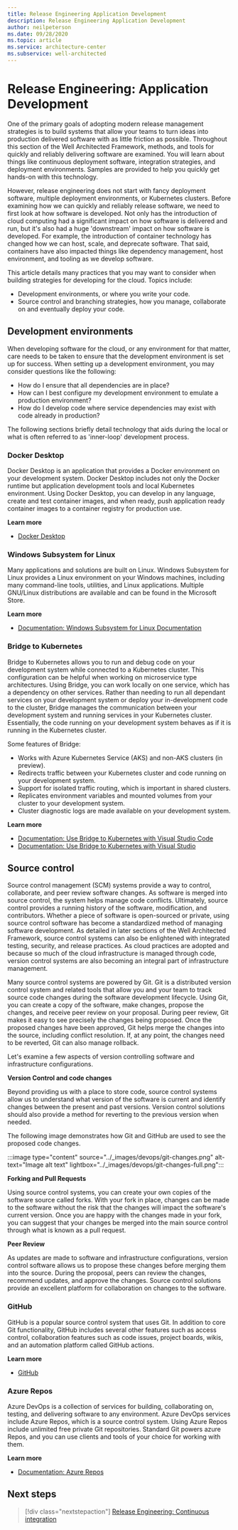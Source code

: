 ```yaml
---
title: Release Engineering Application Development
description: Release Engineering Application Development
author: neilpeterson
ms.date: 09/28/2020
ms.topic: article
ms.service: architecture-center
ms.subservice: well-architected
---
```


# Release Engineering: Application Development

One of the primary goals of adopting modern release management strategies is to build systems that allow your teams to turn ideas into production delivered software with as little friction as possible. Throughout this section of the Well Architected Framework, methods, and tools for quickly and reliably delivering software are examined. You will learn about things like continuous deployment software, integration strategies, and deployment environments. Samples are provided to help you quickly get hands-on with this technology.

However, release engineering does not start with fancy deployment software, multiple deployment environments, or Kubernetes clusters. Before examining how we can quickly and reliably release software, we need to first look at how software is developed. Not only has the introduction of cloud computing had a significant impact on how software is delivered and run, but it's also had a huge 'downstream' impact on how software is developed. For example, the introduction of container technology has changed how we can host, scale, and deprecate software. That said, containers have also impacted things like dependency management, host environment, and tooling as we develop software.

This article details many practices that you may want to consider when building strategies for developing for the cloud. Topics include:

- Development environments, or where you write your code.
- Source control and branching strategies, how you manage, collaborate on and eventually deploy your code.

## Development environments

When developing software for the cloud, or any environment for that matter, care needs to be taken to ensure that the development environment is set up for success. When setting up a development environment, you may consider questions like the following:

- How do I ensure that all dependencies are in place?
- How can I best configure my development environment to emulate a production environment?
- How do I develop code where service dependencies may exist with code already in production? 

The following sections briefly detail technology that aids during the local or what is often referred to as 'inner-loop' development process.

### Docker Desktop

Docker Desktop is an application that provides a Docker environment on your development system. Docker Desktop includes not only the Docker runtime but application development tools and local Kubernetes environment. Using Docker Desktop, you can develop in any language, create and test container images, and when ready, push application ready container images to a container registry for production use.

**Learn more**

- [Docker Desktop](https://docs.microsoft.com/windows/wsl/)

### Windows Subsystem for Linux

Many applications and solutions are built on Linux. Windows Subsystem for Linux provides a Linux environment on your Windows machines, including many command-line tools, utilities, and Linux applications. Multiple GNU/Linux distributions are available and can be found in the Microsoft Store.

**Learn more**

- [Documentation: Windows Subsystem for Linux Documentation](https://www.docker.com/products/docker-desktop)

### Bridge to Kubernetes

Bridge to Kubernetes allows you to run and debug code on your development system while connected to a Kubernetes cluster. This configuration can be helpful when working on microservice type architectures. Using Bridge, you can work locally on one service, which has a dependency on other services. Rather than needing to run all dependant services on your development system or deploy your in-development code to the cluster, Bridge manages the communication between your development system and running services in your Kubernetes cluster. Essentially, the code running on your development system behaves as if it is running in the Kubernetes cluster.

Some features of Bridge:

- Works with Azure Kubernetes Service (AKS) and non-AKS clusters (in preview).
- Redirects traffic between your Kubernetes cluster and code running on your development system.
- Support for isolated traffic routing, which is important in shared clusters.
- Replicates environment variables and mounted volumes from your cluster to your development system.
- Cluster diagnostic logs are made available on your development system.

**Learn more**

- [Documentation: Use Bridge to Kubernetes with Visual Studio Code](https://www.docker.com/products/docker-desktop)
- [Documentation: Use Bridge to Kubernetes with Visual Studio](https://docs.microsoft.com/visualstudio/containers/bridge-to-kubernetes?view=vs-2019&preserve-view=true)

## Source control

Source control management (SCM) systems provide a way to control, collaborate, and peer review software changes. As software is merged into source control, the system helps manage code conflicts. Ultimately, source control provides a running history of the software, modification, and contributors. Whether a piece of software is open-sourced or private, using source control software has become a standardized method of managing software development. As detailed in later sections of the Well Architected Framework, source control systems can also be enlightened with integrated testing, security, and release practices. As cloud practices are adopted and because so much of the cloud infrastructure is managed through code, version control systems are also becoming an integral part of infrastructure management. 

Many source control systems are powered by Git. Git is a distributed version control system and related tools that allow you and your team to track source code changes during the software development lifecycle. Using Git, you can create a copy of the software, make changes, propose the changes, and receive peer review on your proposal. During peer review, Git makes it easy to see precisely the changes being proposed. Once the proposed changes have been approved, Git helps merge the changes into the source, including conflict resolution. If, at any point, the changes need to be reverted, Git can also manage rollback.

Let's examine a few aspects of version controlling software and infrastructure configurations.

**Version Control and code changes** 

Beyond providing us with a place to store code, source control systems allow us to understand what version of the software is current and identify changes between the present and past versions. Version control solutions should also provide a method for reverting to the previous version when needed.

The following image demonstrates how Git and GitHub are used to see the proposed code changes.

:::image type="content" source="../_images/devops/git-changes.png" alt-text="Image alt text" lightbox="../_images/devops/git-changes-full.png":::

**Forking and Pull Requests** 

Using source control systems, you can create your own copies of the software source called forks. With your fork in place, changes can be made to the software without the risk that the changes will impact the software's current version. Once you are happy with the changes made in your fork, you can suggest that your changes be merged into the main source control through what is known as a pull request.

**Peer Review** 

As updates are made to software and infrastructure configurations, version control software allows us to propose these changes before merging them into the source. During the proposal, peers can review the changes, recommend updates, and approve the changes. Source control solutions provide an excellent platform for collaboration on changes to the software.

### GitHub

GitHub is a popular source control system that uses Git. In addition to core Git functionality, GitHub includes several other features such as access control, collaboration features such as code issues, project boards, wikis, and an automation platform called GitHub actions.

**Learn more**

- [GitHub](https://github.com)

### Azure Repos

Azure DevOps is a collection of services for building, collaborating on, testing, and delivering software to any environment. Azure DevOps services include Azure Repos, which is a source control system. Using Azure Repos include unlimited free private Git repositories. Standard Git powers azure Repos, and you can use clients and tools of your choice for working with them.

**Learn more**

- [Documentation: Azure Repos](https://docs.microsoft.com/azure/devops/repos/?view=azure-devops&preserve-view=true)

## Next steps

> [!div class="nextstepaction"]
> [Release Engineering: Continuous integration](./release-engineering-ci.md)
